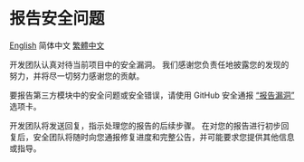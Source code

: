 # 报告安全问题

[English](SECURITY.md)
简体中文
[繁體中文](SECURITY_zh_TW.md)

开发团队认真对待当前项目中的安全漏洞。 我们感谢您负责任地披露您的发现的努力，并将尽一切努力感谢您的贡献。

要报告第三方模块中的安全问题或安全错误，请使用 GitHub 安全通报 [“报告漏洞”](https://github.com/wmkm0113/Cell/security/advisories/new) 选项卡。

开发团队将发送回复，指示处理您的报告的后续步骤。 在对您的报告进行初步回复后，安全团队将随时向您通报修复进度和完整公告，并可能要求您提供其他信息或指导。